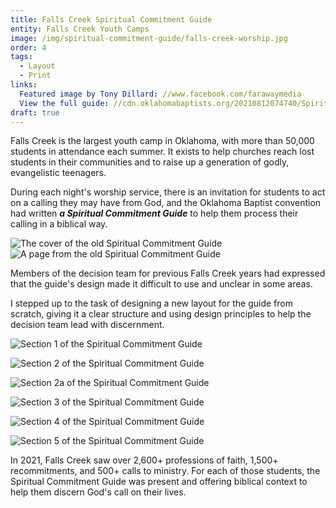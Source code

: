 ```yaml
---
title: Falls Creek Spiritual Commitment Guide
entity: Falls Creek Youth Camps
image: /img/spiritual-commitment-guide/falls-creek-worship.jpg
order: 4
tags:
  - Layout
  - Print
links:
  Featured image by Tony Dillard: //www.facebook.com/farawaymedia
  View the full guide: //cdn.oklahomabaptists.org/20210812074740/Spiritual-Commitment-Guide-2021.pdf
draft: true
---
```


Falls Creek is the largest youth camp in Oklahoma, with more than 50,000 students in attendance each summer. It exists to help churches reach lost students in their communities and to raise up a generation of godly, evangelistic teenagers.

During each night's worship service, there is an invitation for students to act on a calling they may have from God, and the Oklahoma Baptist convention had written ***a Spiritual Commitment Guide*** to help them process their calling in a biblical way.

<div class="grid">
  <img src="/img/spiritual-commitment-guide/old-cover.jpg" alt="The cover of the old Spiritual Commitment Guide">
  <img src="/img/spiritual-commitment-guide/old-inside.jpg" alt="A page from the old Spiritual Commitment Guide">
  <p class="light-text">Members of the decision team for previous Falls Creek years had expressed that the guide's design made it difficult to use and unclear in some areas.</p>
</div>

I stepped up to the task of designing a new layout for the guide from scratch, giving it a clear structure and using design principles to help the decision team lead with discernment.

![Section 1 of the Spiritual Commitment Guide](/img/spiritual-commitment-guide/section-1.jpg)

![Section 2 of the Spiritual Commitment Guide](/img/spiritual-commitment-guide/section-2.jpg)

![Section 2a of the Spiritual Commitment Guide](/img/spiritual-commitment-guide/section-2a.jpg)

![Section 3 of the Spiritual Commitment Guide](/img/spiritual-commitment-guide/section-3.jpg)

![Section 4 of the Spiritual Commitment Guide](/img/spiritual-commitment-guide/section-4.jpg)

![Section 5 of the Spiritual Commitment Guide](/img/spiritual-commitment-guide/section-5.jpg)

In 2021, Falls Creek saw over 2,600+ professions of faith, 1,500+ recommitments, and 500+ calls to ministry. For each of those students, the Spiritual Commitment Guide was present and offering biblical context to help them discern God's call on their lives.